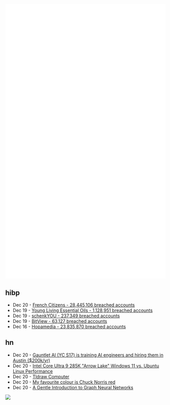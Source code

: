 ![Metrics](https://raw.githubusercontent.com/phixion/phixion/master/metrics.svg)

## hibp

<!--
for https://github.com/phixion/phixion/blob/main/.github/workflows/feeds.yml
-->
<!--START_SECTION:haveibeenpwnd-->
- Dec 20 - [French Citizens - 28,445,106 breached accounts](https://haveibeenpwned.com/PwnedWebsites#FrenchCitizens)
- Dec 19 - [Young Living Essential Oils - 1,128,951 breached accounts](https://haveibeenpwned.com/PwnedWebsites#YoungLivingEssentialOils)
- Dec 19 - [schenkYOU - 237,349 breached accounts](https://haveibeenpwned.com/PwnedWebsites#schenkYOU)
- Dec 19 - [BitView - 63,127 breached accounts](https://haveibeenpwned.com/PwnedWebsites#BitView)
- Dec 16 - [Hopamedia - 23,835,870 breached accounts](https://haveibeenpwned.com/PwnedWebsites#Hopamedia)
<!--END_SECTION:haveibeenpwnd-->

## hn

<!--
for https://github.com/phixion/phixion/blob/main/.github/workflows/feeds.yml
-->
<!--START_SECTION:hn-->
- Dec 20 - [Gauntlet AI (YC S17) is training AI engineers and hiring them in Austin ($200k/yr)](https://gauntletai.com)
- Dec 20 - [Intel Core Ultra 9 285K "Arrow Lake" Windows 11 vs. Ubuntu Linux Performance](https://www.phoronix.com/review/intel-arrowlake-windows-linux)
- Dec 20 - [Tldraw Computer](https://computer.tldraw.com)
- Dec 20 - [My favourite colour is Chuck Norris red](https://htmhell.dev/adventcalendar/2024/20/)
- Dec 20 - [A Gentle Introduction to Graph Neural Networks](https://distill.pub/2021/gnn-intro/)
<!--END_SECTION:hn-->

<!--
for https://yhype.me
-->
![](https://hit.yhype.me/github/profile?user_id=13013670)
